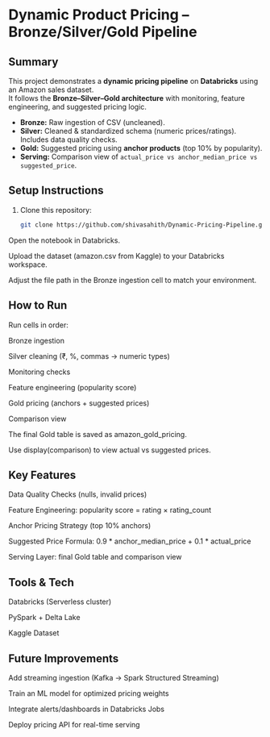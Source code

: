 # Dynamic Product Pricing – Bronze/Silver/Gold Pipeline

## Summary
This project demonstrates a **dynamic pricing pipeline** on **Databricks** using an Amazon sales dataset.  
It follows the **Bronze–Silver–Gold architecture** with monitoring, feature engineering, and suggested pricing logic.

- **Bronze:** Raw ingestion of CSV (uncleaned).  
- **Silver:** Cleaned & standardized schema (numeric prices/ratings). Includes data quality checks.  
- **Gold:** Suggested pricing using **anchor products** (top 10% by popularity).  
- **Serving:** Comparison view of `actual_price vs anchor_median_price vs suggested_price`.  

##  Setup Instructions
1. Clone this repository:
   ```bash
   git clone https://github.com/shivasahith/Dynamic-Pricing-Pipeline.git

Open the notebook in Databricks.

Upload the dataset (amazon.csv from Kaggle) to your Databricks workspace.

Adjust the file path in the Bronze ingestion cell to match your environment.

## How to Run

Run cells in order:

Bronze ingestion

Silver cleaning (₹, %, commas → numeric types)

Monitoring checks

Feature engineering (popularity score)

Gold pricing (anchors + suggested prices)

Comparison view

The final Gold table is saved as amazon_gold_pricing.

Use display(comparison) to view actual vs suggested prices.

## Key Features

Data Quality Checks (nulls, invalid prices)

Feature Engineering: popularity score = rating × rating_count

Anchor Pricing Strategy (top 10% anchors)

Suggested Price Formula: 0.9 * anchor_median_price + 0.1 * actual_price

Serving Layer: final Gold table and comparison view

## Tools & Tech

Databricks (Serverless cluster)

PySpark + Delta Lake

Kaggle Dataset
 

## Future Improvements

Add streaming ingestion (Kafka → Spark Structured Streaming)

Train an ML model for optimized pricing weights

Integrate alerts/dashboards in Databricks Jobs

Deploy pricing API for real-time serving
